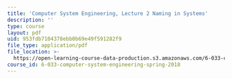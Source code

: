 ```yaml
---
title: 'Computer System Engineering, Lecture 2 Naming in Systems'
description: ''
type: course
layout: pdf
uid: 953fdb7104378ebb0b69e49f591282f9
file_type: application/pdf
file_location: >-
  https://open-learning-course-data-production.s3.amazonaws.com/6-033-computer-system-engineering-spring-2018/953fdb7104378ebb0b69e49f591282f9_MIT6_033S18lec2.pdf
course_id: 6-033-computer-system-engineering-spring-2018
---
```

